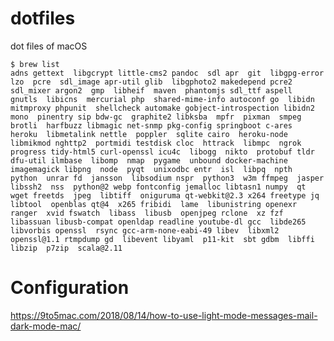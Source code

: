 # dotfiles
dot files of macOS


    $ brew list
    adns gettext  libgcrypt little-cms2 pandoc  sdl apr  git  libgpg-error lzo  pcre  sdl_image apr-util glib  libgphoto2 makedepend pcre2  sdl_mixer argon2  gmp  libheif  maven  phantomjs sdl_ttf aspell  gnutls  libicns  mercurial php  shared-mime-info autoconf go  libidn  mitmproxy phpunit  shellcheck automake gobject-introspection libidn2  mono  pinentry sip bdw-gc  graphite2 libksba  mpfr  pixman  smpeg brotli  harfbuzz libmagic net-snmp pkg-config springboot c-ares  heroku  libmetalink nettle  poppler  sqlite cairo  heroku-node libmikmod nghttp2  portmidi testdisk cloc  httrack  libmpc  ngrok  progress tidy-html5 curl-openssl icu4c  libogg  nikto  protobuf tldr dfu-util ilmbase  libomp  nmap  pygame  unbound docker-machine imagemagick libpng  node  pyqt  unixodbc entr  isl  libpq  npth  python  unrar fd  jansson  libsodium nspr  python3  w3m ffmpeg  jasper  libssh2  nss  python@2 webp fontconfig jemalloc libtasn1 numpy  qt  wget freetds  jpeg  libtiff  oniguruma qt-webkit@2.3 x264 freetype jq  libtool  openblas qt@4  x265 fribidi  lame  libunistring openexr  ranger  xvid fswatch  libass  libusb  openjpeg rclone  xz fzf  libassuan libusb-compat openldap readline youtube-dl gcc  libde265 libvorbis openssl  rsync gcc-arm-none-eabi-49 libev  libxml2  openssl@1.1 rtmpdump gd  libevent libyaml  p11-kit  sbt gdbm  libffi  libzip  p7zip  scala@2.11


# Configuration

https://9to5mac.com/2018/08/14/how-to-use-light-mode-messages-mail-dark-mode-mac/

